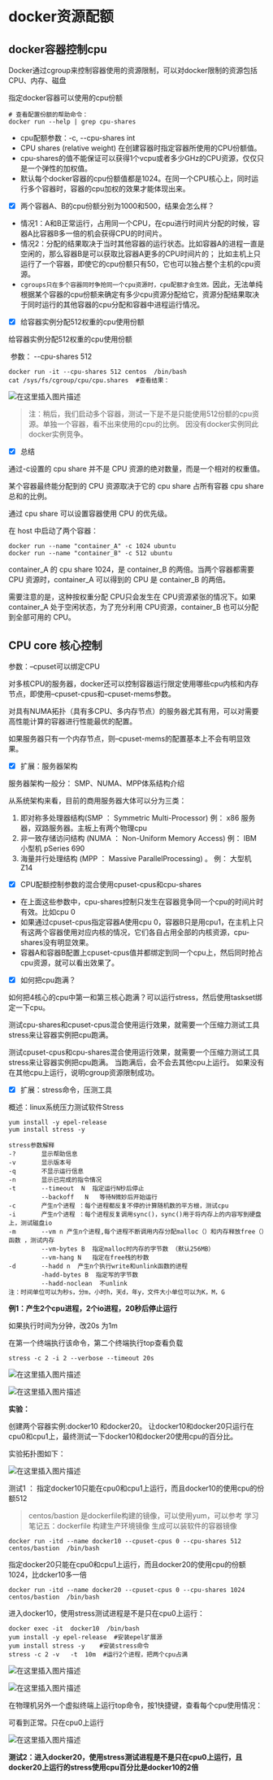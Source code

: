 # docker资源配额

## docker容器控制cpu

Docker通过cgroup来控制容器使用的资源限制，可以对docker限制的资源包括CPU、内存、磁盘

指定docker容器可以使用的cpu份额

```
# 查看配置份额的帮助命令：
docker run --help | grep cpu-shares
```

* cpu配额参数：-c, --cpu-shares int
* CPU shares (relative weight) 在创建容器时指定容器所使用的CPU份额值。
* cpu-shares的值不能保证可以获得1个vcpu或者多少GHz的CPU资源，仅仅只是一个弹性的加权值。
* 默认每个docker容器的cpu份额值都是1024。在同一个CPU核心上，同时运行多个容器时，容器的cpu加权的效果才能体现出来。



- [x] 两个容器A、B的cpu份额分别为1000和500，结果会怎么样？

* 情况1：A和B正常运行，占用同一个CPU，在cpu进行时间片分配的时候，容器A比容器B多一倍的机会获得CPU的时间片。
* 情况2：分配的结果取决于当时其他容器的运行状态。比如容器A的进程一直是空闲的，那么容器B是可以获取比容器A更多的CPU时间片的； 比如主机上只运行了一个容器，即使它的cpu份额只有50，它也可以独占整个主机的cpu资源。
* `cgroups只在多个容器同时争抢同一个cpu资源时，cpu配额才会生效。`因此，无法单纯根据某个容器的cpu份额来确定有多少cpu资源分配给它，资源分配结果取决于同时运行的其他容器的cpu分配和容器中进程运行情况。



- [x] 给容器实例分配512权重的cpu使用份额

给容器实例分配512权重的cpu使用份额

​	参数： --cpu-shares 512

```
docker run -it --cpu-shares 512 centos  /bin/bash
cat /sys/fs/cgroup/cpu/cpu.shares  #查看结果：
```

![在这里插入图片描述](https://imgs.ilee.xyz/img/ef972767ff7a4132be943988b7e2a748.png)

> 注：稍后，我们启动多个容器，测试一下是不是只能使用512份额的cpu资源。单独一个容器，看不出来使用的cpu的比例。 因没有docker实例同此docker实例竞争。

- [x] 总结

通过-c设置的 cpu share 并不是 CPU 资源的绝对数量，而是一个相对的权重值。

某个容器最终能分配到的 CPU 资源取决于它的 cpu share 占所有容器 cpu share 总和的比例。

通过 cpu share 可以设置容器使用 CPU 的优先级。



在 host 中启动了两个容器：

```
docker run --name "container_A" -c 1024 ubuntu
docker run --name "container_B" -c 512 ubuntu
```

container_A 的 cpu share 1024，是 container_B 的两倍。当两个容器都需要 CPU 资源时，container_A 可以得到的 CPU 是 container_B 的两倍。

需要注意的是，这种按权重分配 CPU只会发生在 CPU资源紧张的情况下。如果 container_A 处于空闲状态，为了充分利用 CPU资源，container_B 也可以分配到全部可用的 CPU。



## CPU core 核心控制

参数：–cpuset可以绑定CPU

对多核CPU的服务器，docker还可以控制容器运行限定使用哪些cpu内核和内存节点，即使用–cpuset-cpus和–cpuset-mems参数。

对具有NUMA拓扑（具有多CPU、多内存节点）的服务器尤其有用，可以对需要高性能计算的容器进行性能最优的配置。

如果服务器只有一个内存节点，则–cpuset-mems的配置基本上不会有明显效果。



- [x] 扩展：服务器架构

服务器架构一般分： SMP、NUMA、MPP体系结构介绍

从系统架构来看，目前的商用服务器大体可以分为三类：

1. 即对称多处理器结构(SMP ： Symmetric Multi-Processor) 例： x86 服务器，双路服务器。主板上有两个物理cpu
2. 非一致存储访问结构 (NUMA ： Non-Uniform Memory Access) 例： IBM 小型机 pSeries 690
3. 海量并行处理结构 (MPP ： Massive ParallelProcessing) 。 例： 大型机 Z14



- [x] CPU配额控制参数的混合使用cpuset-cpus和cpu-shares

* 在上面这些参数中，cpu-shares控制只发生在容器竞争同一个cpu的时间片时有效。比如cpu 0
* 如果通过cpuset-cpus指定容器A使用cpu 0，容器B只是用cpu1，在主机上只有这两个容器使用对应内核的情况，它们各自占用全部的内核资源，cpu-shares没有明显效果。
* 容器A和容器B配置上cpuset-cpus值并都绑定到同一个cpu上，然后同时抢占cpu资源，就可以看出效果了。



- [x] 如何把cpu跑满？

如何把4核心的cpu中第一和第三核心跑满？可以运行stress，然后使用taskset绑定一下cpu。

测试cpu-shares和cpuset-cpus混合使用运行效果，就需要一个压缩力测试工具stress来让容器实例把cpu跑满。

测试cpuset-cpus和cpu-shares混合使用运行效果，就需要一个压缩力测试工具stress来让容器实例把cpu跑满。 当跑满后，会不会去其他cpu上运行。 如果没有在其他cpu上运行，说明cgroup资源限制成功。



- [x] 扩展：stress命令，压测工具

概述：linux系统压力测试软件Stress 

```
yum install -y epel-release
yum install stress -y
```

```shell
stress参数解释
-?       显示帮助信息
-v       显示版本号
-q       不显示运行信息
-n       显示已完成的指令情况
-t       --timeout  N  指定运行N秒后停止        
         --backoff   N   等待N微妙后开始运行
-c       产生n个进程 ：每个进程都反复不停的计算随机数的平方根，测试cpu
-i       产生n个进程 ：每个进程反复调用sync()，sync()用于将内存上的内容写到硬盘上，测试磁盘io
-m       --vm n 产生n个进程,每个进程不断调用内存分配malloc（）和内存释放free（）函数 ，测试内存
         --vm-bytes B  指定malloc时内存的字节数 （默认256MB）
         --vm-hang N   指定在free栈的秒数   
-d       --hadd n  产生n个执行write和unlink函数的进程
         -hadd-bytes B  指定写的字节数
         --hadd-noclean  不unlink        
注：时间单位可以为秒s，分m，小时h，天d，年y，文件大小单位可以为K，M，G

```

**例1：产生2个cpu进程，2个io进程，20秒后停止运行**

如果执行时间为分钟，改20s 为1m

在第一个终端执行该命令，第二个终端执行top查看负载

```shell
stress -c 2 -i 2 --verbose --timeout 20s  
```

![在这里插入图片描述](https://imgs.ilee.xyz/img/cbd1ea757c874e079d8a9d0b6b72b53f.png)

![在这里插入图片描述](https://imgs.ilee.xyz/img/2f02d18c165f49049e95850c7a49eab5.png)

**实验：**

创建两个容器实例:docker10 和docker20。 让docker10和docker20只运行在cpu0和cpu1上，最终测试一下docker10和docker20使用cpu的百分比。

实验拓扑图如下：

![在这里插入图片描述](https://imgs.ilee.xyz/img/b3d9b0dd9c614f4685abd9e1101b21e3.png)

测试1 ： 指定docker10只能在cpu0和cpu1上运行，而且docker10的使用cpu的份额512

> centos/bastion 是dockerfile构建的镜像，可以使用yum，可以参考 学习笔记五：dockerfile 构建生产环境镜像 生成可以装软件的容器镜像

```
docker run -itd --name docker10 --cpuset-cpus 0 --cpu-shares 512 centos/bastion  /bin/bash 
```

指定docker20只能在cpu0和cpu1上运行，而且docker20的使用cpu的份额1024，比dcker10多一倍

```
docker run -itd --name docker20 --cpuset-cpus 0 --cpu-shares 1024 centos/bastion  /bin/bash
```

进入docker10，使用stress测试进程是不是只在cpu0上运行：

```
docker exec -it  docker10  /bin/bash
yum install -y epel-release  #安装epel扩展源
yum install stress -y    #安装stress命令
stress -c 2 -v   -t  10m  #运行2个进程，把两个cpu占满
```

![在这里插入图片描述](https://imgs.ilee.xyz/img/d63c4d78bed346b3a8c65be1d08985cb.png)

![在这里插入图片描述](https://imgs.ilee.xyz/img/159c79ed30944442aab643b7ade50fc0.png)

在物理机另外一个虚拟终端上运行top命令，按1快捷键，查看每个cpu使用情况：

可看到正常。只在cpu0上运行

![在这里插入图片描述](https://imgs.ilee.xyz/img/170023047d2f4b98987ef37de4ec8257.png)



**测试2：进入docker20，使用stress测试进程是不是只在cpu0上运行，且docker20上运行的stress使用cpu百分比是docker10的2倍**